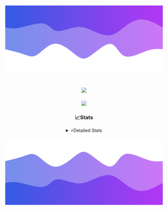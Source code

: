 ![Header](./header.png)
<div align="center">

<h1 align="center">
  <a href="https://git.io/typing-svg">
    <img src="https://readme-typing-svg.herokuapp.com/?lines=Hello,+There!+%F0%9F%91%8B;This+is+chicho.;Owner+on+Ocean;&center=true&size=25">
  </a>
</h1>
  
<p align="center">
  <img src="https://lanyard.cnrad.dev/api/852683595378196480" />
</p>

### 📈Stats
<details>
    <summary> ⚡Detailed Stats</summary>
    <br/>

<!--START_SECTION:waka-->
![Code Time](http://img.shields.io/badge/Code%20Time-1%2C059%20hrs%2011%20mins-blue)

![Profile Views](http://img.shields.io/badge/Profile%20Views-2-blue)

**🐱 My GitHub Data** 

> 📦 188.9 kB Used in GitHub's Storage 
 > 
> 🏆 0 Contributions in the Year 2025
 > 
> 🚫 Not Opted to Hire
 > 
> 📜 15 Public Repositories 
 > 
> 🔑 13 Private Repositories 
 > 
**I'm a Night 🦉** 

```text
🌞 Morning                24 commits          █░░░░░░░░░░░░░░░░░░░░░░░░   04.50 % 
🌆 Daytime                72 commits          ███░░░░░░░░░░░░░░░░░░░░░░   13.51 % 
🌃 Evening                239 commits         ███████████░░░░░░░░░░░░░░   44.84 % 
🌙 Night                  198 commits         █████████░░░░░░░░░░░░░░░░   37.15 % 
```
📅 **I'm Most Productive on Friday** 

```text
Monday                   28 commits          █░░░░░░░░░░░░░░░░░░░░░░░░   05.25 % 
Tuesday                  115 commits         █████░░░░░░░░░░░░░░░░░░░░   21.58 % 
Wednesday                83 commits          ████░░░░░░░░░░░░░░░░░░░░░   15.57 % 
Thursday                 72 commits          ███░░░░░░░░░░░░░░░░░░░░░░   13.51 % 
Friday                   126 commits         ██████░░░░░░░░░░░░░░░░░░░   23.64 % 
Saturday                 61 commits          ███░░░░░░░░░░░░░░░░░░░░░░   11.44 % 
Sunday                   48 commits          ██░░░░░░░░░░░░░░░░░░░░░░░   09.01 % 
```


📊 **This Week I Spent My Time On** 

```text
🕑︎ Time Zone: America/Argentina/Buenos_Aires

💬 Programming Languages: 
TypeScript               14 hrs 17 mins      ████████████████████████░   94.33 % 
JSON                     22 mins             █░░░░░░░░░░░░░░░░░░░░░░░░   02.43 % 
Python                   15 mins             ░░░░░░░░░░░░░░░░░░░░░░░░░   01.74 % 
Other                    6 mins              ░░░░░░░░░░░░░░░░░░░░░░░░░   00.76 % 
JavaScript               3 mins              ░░░░░░░░░░░░░░░░░░░░░░░░░   00.42 % 

🔥 Editors: 
Cursor                   15 hrs 9 mins       █████████████████████████   100.00 % 

🐱‍💻 Projects: 
ocean-backend            15 hrs 9 mins       █████████████████████████   100.00 % 

💻 Operating System: 
Windows                  15 hrs 9 mins       █████████████████████████   100.00 % 
```

**I Mostly Code in JavaScript** 

```text
JavaScript               8 repos             ██████░░░░░░░░░░░░░░░░░░░   24.24 % 
HTML                     7 repos             █████░░░░░░░░░░░░░░░░░░░░   21.21 % 
TypeScript               4 repos             ███░░░░░░░░░░░░░░░░░░░░░░   12.12 % 
Astro                    2 repos             ██░░░░░░░░░░░░░░░░░░░░░░░   06.06 % 
SCSS                     1 repo              █░░░░░░░░░░░░░░░░░░░░░░░░   03.03 % 
```




 Last Updated on 15/02/2025 22:13:47 UTC
<!--END_SECTION:waka-->
</details>

![Footer](./footer.png)
